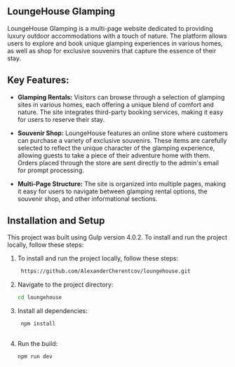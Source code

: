 ## LoungeHouse Glamping
LoungeHouse Glamping is a multi-page website dedicated to providing luxury outdoor accommodations with a touch of nature. The platform allows users to explore and book unique glamping experiences in various homes, as well as shop for exclusive souvenirs that capture the essence of their stay.

## Key Features:
- **Glamping Rentals:** Visitors can browse through a selection of glamping sites in various homes, each offering a unique blend of comfort and nature. The site integrates third-party booking services, making it easy for users to reserve their stay.

- **Souvenir Shop:** LoungeHouse features an online store where customers can purchase a variety of exclusive souvenirs. These items are carefully selected to reflect the unique character of the glamping experience, allowing guests to take a piece of their adventure home with them. Orders placed through the store are sent directly to the admin's email for prompt processing.

- **Multi-Page Structure:** The site is organized into multiple pages, making it easy for users to navigate between glamping rental options, the souvenir shop, and other informational sections.

## Installation and Setup
This project was built using Gulp version 4.0.2. To install and run the project locally, follow these steps:

1. To install and run the project locally, follow these steps:
   ```bash
    https://github.com/AlexanderCherentcov/loungehouse.git

2. Navigate to the project directory:
   ```bash
   cd loungehouse

3. Install all dependencies:
   ```bash
    npm install
 
4. Run the build:
   ```bash
   npm run dev




